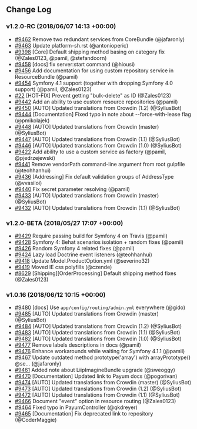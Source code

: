 ## Change Log

### v1.2.0-RC (2018/06/07 14:13 +00:00)
- [#9462](https://github.com/Sylius/Sylius/pull/9462) Remove two redundant services from CoreBundle (@jafaronly)
- [#9463](https://github.com/Sylius/Sylius/pull/9463) Update platform-sh.rst (@antonioperic)
- [#9398](https://github.com/Sylius/Sylius/pull/9398) [Core] Default shipping method basing on category fix (@Zales0123, @pamil, @stefandoorn)
- [#9458](https://github.com/Sylius/Sylius/pull/9458) [docs] fix server:start command (@hiousi)
- [#9456](https://github.com/Sylius/Sylius/pull/9456) Add documentation for using custom repository service in ResourceBundle (@pamil)
- [#9454](https://github.com/Sylius/Sylius/pull/9454) Symfony 4.1 support (together with dropping Symfony 4.0 support) (@pamil, @Zales0123)
- [#22](https://github.com/Sylius/Sylius/pull/22) [HOT-FIX] Prevent getting "bulk-delete" as ID (@Zales0123)
- [#9442](https://github.com/Sylius/Sylius/pull/9442) Add an ability to use custom resource repositories (@pamil)
- [#9450](https://github.com/Sylius/Sylius/pull/9450) [AUTO] Updated translations from Crowdin (1.2) (@SyliusBot)
- [#9444](https://github.com/Sylius/Sylius/pull/9444) [Documentation] Fixed typo in note about --force-with-lease flag (@pmikolajek)
- [#9448](https://github.com/Sylius/Sylius/pull/9448) [AUTO] Updated translations from Crowdin (master) (@SyliusBot)
- [#9447](https://github.com/Sylius/Sylius/pull/9447) [AUTO] Updated translations from Crowdin (1.1) (@SyliusBot)
- [#9446](https://github.com/Sylius/Sylius/pull/9446) [AUTO] Updated translations from Crowdin (1.0) (@SyliusBot)
- [#9422](https://github.com/Sylius/Sylius/pull/9422) Add ability to use a custom service as factory (@pamil, @pjedrzejewski)
- [#9441](https://github.com/Sylius/Sylius/pull/9441) Remove vendorPath command-line argument from root gulpfile (@teohhanhui)
- [#9436](https://github.com/Sylius/Sylius/pull/9436) [Addressing]  Fix default validation groups of AddressType (@vvasiloi)
- [#9440](https://github.com/Sylius/Sylius/pull/9440) Fix secret parameter resolving (@pamil)
- [#9433](https://github.com/Sylius/Sylius/pull/9433) [AUTO] Updated translations from Crowdin (master) (@SyliusBot)
- [#9432](https://github.com/Sylius/Sylius/pull/9432) [AUTO] Updated translations from Crowdin (1.1) (@SyliusBot)

### v1.2.0-BETA (2018/05/27 17:07 +00:00)
- [#9429](https://github.com/Sylius/Sylius/pull/9429) Require passing build for Symfony 4 on Travis (@pamil)
- [#9428](https://github.com/Sylius/Sylius/pull/9428) Symfony 4: Behat scenarios isolation + random fixes (@pamil)
- [#9426](https://github.com/Sylius/Sylius/pull/9426) Random Symfony 4 related fixes (@pamil)
- [#9424](https://github.com/Sylius/Sylius/pull/9424) Lazy load Doctrine event listeners (@teohhanhui)
- [#9418](https://github.com/Sylius/Sylius/pull/9418) Update Model.ProductOption.yml (@severino32)
- [#9419](https://github.com/Sylius/Sylius/pull/9419) Moved IE css polyfills (@czende)
- [#8629](https://github.com/Sylius/Sylius/pull/8629) [Shipping][OrderProcessing] Default shipping method fixes (@Zales0123)

### v1.0.16 (2018/06/12 10:15 +00:00)
- [#9480](https://github.com/Sylius/Sylius/pull/9480) [docs] Use `app/config/routing/admin.yml` everywhere (@gido)
- [#9485](https://github.com/Sylius/Sylius/pull/9485) [AUTO] Updated translations from Crowdin (master) (@SyliusBot)
- [#9484](https://github.com/Sylius/Sylius/pull/9484) [AUTO] Updated translations from Crowdin (1.2) (@SyliusBot)
- [#9483](https://github.com/Sylius/Sylius/pull/9483) [AUTO] Updated translations from Crowdin (1.1) (@SyliusBot)
- [#9482](https://github.com/Sylius/Sylius/pull/9482) [AUTO] Updated translations from Crowdin (1.0) (@SyliusBot)
- [#9477](https://github.com/Sylius/Sylius/pull/9477) Remove labels descriptions in docs (@pamil)
- [#9476](https://github.com/Sylius/Sylius/pull/9476) Enhance workarounds while waiting for Symfony 4.1.1 (@pamil)
- [#9467](https://github.com/Sylius/Sylius/pull/9467) Update outdated method prototype('array') with arrayPrototype() @se… (@jafaronly)
- [#9461](https://github.com/Sylius/Sylius/pull/9461) Added note about LiipImagineBundle upgrade (@sweoggy)
- [#9470](https://github.com/Sylius/Sylius/pull/9470) [Documentation] Updated link to Payum docs (@pogorivan)
- [#9474](https://github.com/Sylius/Sylius/pull/9474) [AUTO] Updated translations from Crowdin (master) (@SyliusBot)
- [#9473](https://github.com/Sylius/Sylius/pull/9473) [AUTO] Updated translations from Crowdin (1.2) (@SyliusBot)
- [#9472](https://github.com/Sylius/Sylius/pull/9472) [AUTO] Updated translations from Crowdin (1.1) (@SyliusBot)
- [#9466](https://github.com/Sylius/Sylius/pull/9466) Document "event" option in resource routing (@Zales0123)
- [#9464](https://github.com/Sylius/Sylius/pull/9464) Fixed typo in PayumController (@qkdreyer)
- [#9465](https://github.com/Sylius/Sylius/pull/9465) [Documentation] Fix deprecated link to repository (@CoderMaggie)